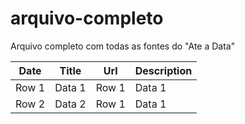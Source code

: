 # arquivo-completo
Arquivo completo com todas as fontes do "Ate a Data"

| Date     | Title    | Url      | Description   |
|----------|----------|----------|----------|
| Row 1    | Data 1   | Row 1    | Data 1   |
| Row 2    | Data 2   | Row 1    | Data 1   |
